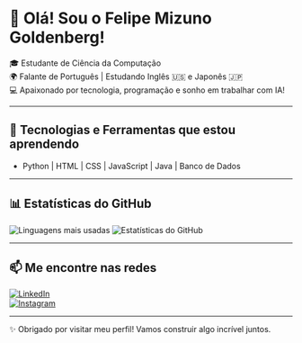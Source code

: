 # 👋 Olá! Sou o Felipe Mizuno Goldenberg!

🎓 Estudante de Ciência da Computação  
🌍 Falante de Português | Estudando Inglês 🇺🇸 e Japonês 🇯🇵  
💻 Apaixonado por tecnologia, programação e sonho em trabalhar com IA! 

---

## 🚀 Tecnologias e Ferramentas que estou aprendendo

- Python | HTML | CSS | JavaScript | Java | Banco de Dados

---

## 📊 Estatísticas do GitHub

![Linguagens mais usadas](https://github-readme-stats.vercel.app/api/top-langs/?username=FelipeMizunoGoldenberg&layout=compact&theme=tokyonight)
![Estatísticas do GitHub](https://github-readme-stats.vercel.app/api?username=FelipeMizunoGoldenberg&show_icons=true&theme=tokyonight)

---

## 📫 Me encontre nas redes

[![LinkedIn](https://img.shields.io/badge/LinkedIn-0A66C2?style=for-the-badge&logo=linkedin&logoColor=white)](https://www.linkedin.com/in/seu-linkedin)  
[![Instagram](https://img.shields.io/badge/Instagram-E4405F?style=for-the-badge&logo=instagram&logoColor=white)](https://www.instagram.com/seu-instagram)

---

✨ Obrigado por visitar meu perfil! Vamos construir algo incrível juntos.
